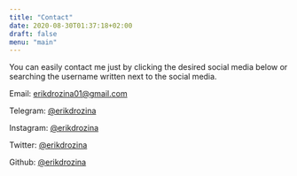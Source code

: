 ```yaml
---
title: "Contact"
date: 2020-08-30T01:37:18+02:00
draft: false
menu: "main"
---
```


You can easily contact me just by clicking the desired social media below or searching the username written next to the social media.

Email: [erikdrozina01@gmail.com](mailto:erikdrozina01@gmail.com)

Telegram: [@erikdrozina](https://t.me/erikdrozina) 

Instagram: [@erikdrozina](https://instagram.com/erikdrozina) 

Twitter: [@erikdrozina](https://twitter.com/erikdrozina) 

Github: [@erikdrozina](https://github.com/erikdrozina) 
